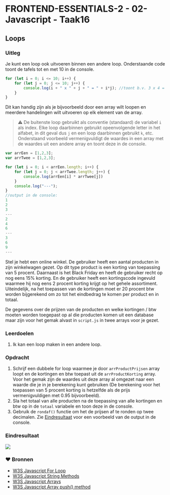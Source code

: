 # FRONTEND-ESSENTIALS-2 - 02-Javascript - Taak16

## Loops

### Uitleg

Je kunt een loop ook uitvoeren binnen een andere loop. Onderstaande code toont de tafels tot en met 10 in de console.

```js
for (let i = 0; i <= 10; i++) {
    for (let j = 0; j <= 10; j++) {
        console.log(i + " x " + j + " = " + i*j); //toont b.v. 3 x 4 = 12
    }
}
```
Dit kan handig zijn als je bijvoorbeeld door een array wilt loopen en meerdere handelingen wilt uitvoeren op elk element van de array. 
> :warning: De buitenste loop gebruikt als conventie (standaard) de variabel `i` als index. Elke loop daarbinnen gebruikt opeenvolgende letter in het alfabet, in dit geval dus `j` en een loop daarbinnen gebruikt `k`, etc. Onderstaand voorbeeld vermenigvuldigt de waardes in een array met de waardes uit een andere array en toont deze in de console.

```js
var arrEen = [1,2,3];
var arrTwee = [1,2,3];

for (let i = 0; i < arrEen.length; i++) {
    for (let j = 0; j < arrTwee.length; j++) {    
        console.log(arrEen[i] * arrTwee[j])
    }
    console.log("---");
}
//output in de console:
1
2
3
---
2
4
6
---
3
6
9
---
```

Stel je hebt een online winkel. De gebruiker heeft een aantal producten in zijn winkelwagen gezet. Op dit type product is een korting van toepassing van 5 procent. Daarnaast is het Black Friday en heeft de gebruiker recht op nog eens 15% korting. En de gebruiker heeft een kortingscode ingevuld waarmee hij nog eens 2 procent korting krijgt op het gehele assortiment. Uiteindelijk, na het toepassen van de kortingen moet er 20 procent btw worden bijgerekend om zo tot het eindbedrag te komen per product en in totaal.

De gegevens over de prijzen van de producten en welke kortingen / btw moeten worden toegepast op al die producten komen uit een database maar zijn voor het gemak alvast in `script.js` in twee arrays voor je gezet. 

### Leerdoelen

1. Ik kan een loop maken in een andere loop.

### Opdracht

1. Schrijf een dubbele for loop waarmee je door `arrProductPrijsen` array loopt en de kortingen en btw toepast uit de `arrProductKorting` array. Voor het gemak zijn de waardes uit deze array al omgezet naar een waarde die je in je berekening kunt gebruiken (De berekening voor het toepassen van 5 procent korting is hetzelfde als de prijs vermenigvuldigen met 0.95 bijvoorbeeld).
2. Sla het totaal van alle producten na de toepassing van alle kortingen en btw op in de `totaal` variabele en toon deze in de console.
3. Gebruik de `rondaf()` functie om het de prijsen af te ronden op twee decimalen. Zie [Eindresultaat](#eindresultaat) voor een voorbeeld van de output in de console.

### Eindresultaat

![](img/eindres.png)

### :heart: Bronnen

* [W3S Javascript For Loop](https://www.w3schools.com/js/js_loop_for.asp)
* [W3S Javascript String Methods](https://www.w3schools.com/js/js_string_methods.asp)  
* [W3S Javascript Arrays](https://www.w3schools.com/js/js_arrays.asp)  
* [W3S Javascript Array push() method](https://www.w3schools.com/jsref/jsref_push.asp)